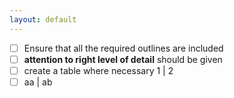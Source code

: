 ```yaml
---
layout: default
---
```

- [ ] Ensure that all the required outlines are included
- [ ] **attention to right level of detail** should be given
- [ ] create a table where necessary 1 | 2
- [ ] aa | ab
